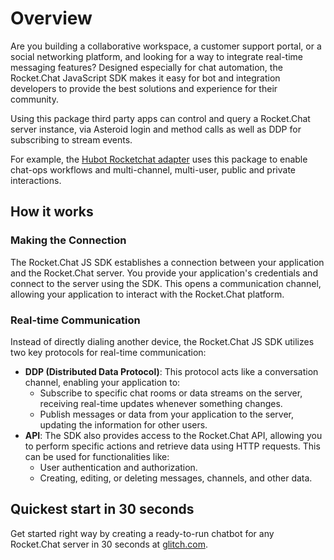 # Overview

Are you building a collaborative workspace, a customer support portal, or a social networking platform, and looking for a way to integrate real-time messaging features? Designed especially for chat automation, the Rocket.Chat JavaScript SDK makes it easy for bot and integration developers to provide the best solutions and experience for their community.

Using this package third party apps can control and query a Rocket.Chat server instance, via Asteroid login and method calls as well as DDP for subscribing to stream events.

For example, the [Hubot Rocketchat adapter](https://github.com/RocketChat/hubot-rocketchat) uses this package to enable chat-ops workflows and multi-channel, multi-user, public and private interactions.

## How it works

### Making the Connection

The Rocket.Chat JS SDK establishes a connection between your application and the Rocket.Chat server. You provide your application's credentials and connect to the server using the SDK. This opens a communication channel, allowing your application to interact with the Rocket.Chat platform.

### Real-time Communication

Instead of directly dialing another device, the Rocket.Chat JS SDK utilizes two key protocols for real-time communication:

- **DDP (Distributed Data Protocol)**: This protocol acts like a conversation channel, enabling your application to:
  - Subscribe to specific chat rooms or data streams on the server, receiving real-time updates whenever something changes.
  - Publish messages or data from your application to the server, updating the information for other users.
- **API**: The SDK also provides access to the Rocket.Chat API, allowing you to perform specific actions and retrieve data using HTTP requests. This can be used for functionalities like:
  - User authentication and authorization.
  - Creating, editing, or deleting messages, channels, and other data.

## Quickest start in 30 seconds

Get started right way by creating a ready-to-run chatbot for any Rocket.Chat server in 30 seconds at [glitch.com](https://glitch.com/~rocketchat-bot).
